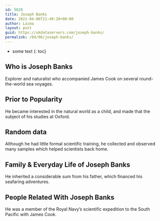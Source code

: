 ```yaml
---
id: 5828
title: Joseph Banks
date: 2021-04-06T21:49:20+00:00
author: Laima
layout: post
guid: https://ukdataservers.com/joseph-banks/
permalink: /04/06/joseph-banks/
---
```


* some text
{: toc}


## Who is Joseph Banks
                  
                  
                  
Explorer and naturalist who accompanied James Cook on several round-the-world sea voyages. 
                  
              
            
              
            
                
                
                
## Prior to Popularity
                  
                  
                  
He became interested in the natural world as a child, and made that the subject of his studies at Oxford. 
                  
              
            
              
            
                
                
                
## Random data
                  
                  
                  
Although he had little formal scientific training, he collected and observed many samples which helped scientists back home.
                  
              
            
              
            
                
                
                
## Family & Everyday Life of Joseph Banks
                  
                  
                  
He inherited a considerable sum from his father, which financed his seafaring adventures.
                  
              
            
              
            
                
                
                
## People Related With Joseph Banks
                  
                  
                  
He was a member of the Royal Navy&#8217;s scientific expedition to the South Pacific with James Cook.
                  
              
            
              
            
                
              
            
              
              
            
            
              
            
          
          
          